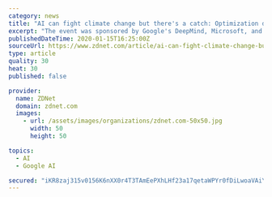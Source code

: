 ```yaml
---
category: news
title: "AI can fight climate change but there's a catch: Optimization doesn't automatically equal emissions reduction"
excerpt: "The event was sponsored by Google's DeepMind, Microsoft, and ElementAI, the AI software and services firm co-founded by Yoshua Bengio, a star in the field of deep learning. Organizers were from Climate Change AI, a group of volunteer researchers from institutions around the world. What is artificial general intelligence? Everything you need ..."
publishedDateTime: 2020-01-15T16:25:00Z
sourceUrl: https://www.zdnet.com/article/ai-can-fight-climate-change-but-theres-a-catch-optimization-doesnt-automatically-equal-emissions-reduction/
type: article
quality: 30
heat: 30
published: false

provider:
  name: ZDNet
  domain: zdnet.com
  images:
    - url: /assets/images/organizations/zdnet.com-50x50.jpg
      width: 50
      height: 50

topics:
  - AI
  - Google AI

secured: "iKR8zaj315v0156K6nXX0r4T3TAmEePXhLHf23a17qetaWPYr0fDiLwoaVAiYUYwpTXfG9AbbiJnKV2pS/MByK8Fy/Euc3JroDV1v1j14Tu/d3aaGawNCijfr1a07eyRXqCl4fMw48Z3sJi9MbbV5/Ec0/sPKgzhp7xXjgIE/A1Kz4BD5hl7qePJq1IDXqBsurk2fGv8b/AUKe2Dv8wdKzKQF44Y6TCx/YQM5E6dS6lVLbQH/5gcY/PXaXIIptAqGttc5Dx7LeXiBXZyktHNfKTT5MeP2AW1gVUqFaa3Jlk=;61IVzNvWWyUJMqNdVAUmPQ=="
---
```


